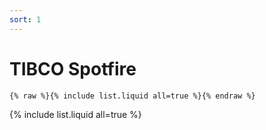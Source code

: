 ```yaml
---
sort: 1
---
```


# TIBCO Spotfire

```
{% raw %}{% include list.liquid all=true %}{% endraw %}
```

{% include list.liquid all=true %}
